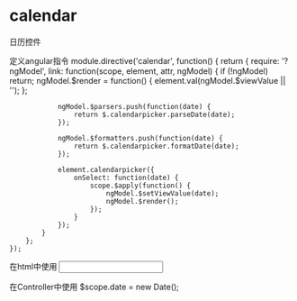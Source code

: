 calendar
========

日历控件

定义angular指令
	module.directive('calendar', function() {
		return {
			require: '?ngModel',
			link: function(scope, element, attr, ngModel) {
				if (!ngModel) return;
				ngModel.$render = function() {
					element.val(ngModel.$viewValue || ''); 
				};

				ngModel.$parsers.push(function(date) {
					return $.calendarpicker.parseDate(date);
				});
				
				ngModel.$formatters.push(function(date) {
					return $.calendarpicker.formatDate(date);
				});

				element.calendarpicker({
					onSelect: function(date) {
						scope.$apply(function() {
							ngModel.$setViewValue(date);
							ngModel.$render();
						});
					}
				});
			}
		};
	});

在html中使用
	<input calendar ng-model='date' readonly />

在Controller中使用
	$scope.date = new Date();
